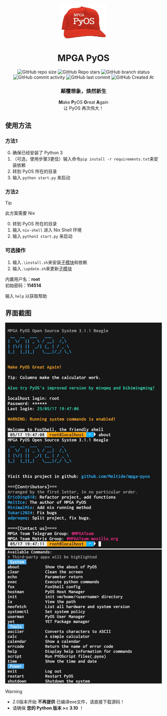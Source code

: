<div align="center">

<img src="res/logo.png" height="114px">

# MPGA PyOS
![GitHub repo size](https://img.shields.io/github/repo-size/Meltide/mpga-pyos)
![GitHub Repo stars](https://img.shields.io/github/stars/Meltide/mpga-pyos?style=flat)
![GitHub branch status](https://img.shields.io/github/checks-status/Meltide/mpga-pyos/main)
![GitHub commit activity](https://img.shields.io/github/commit-activity/t/Meltide/mpga-pyos)
![GitHub last commit](https://img.shields.io/github/last-commit/Meltide/mpga-pyos)
![GitHub Created At](https://img.shields.io/github/created-at/Meltide/mpga-pyos) 
### 颠覆想象，焕然新生

**M**ake **P**yOS **G**reat **A**gain
<br>
让 PyOS 再次伟大！

</div>

## 使用方法

### 方法1

0. 确保已经安装了 Python 3
1. （可选，使用步骤3更佳）输入命令`pip install -r requirements.txt`来安装依赖
2. 转到 PyOS 所在的目录
3. 输入 `python start.py` 来启动

### 方法2

> [!TIP]
> 此方案需要 Nix

0. 转到 PyOS 所在的目录
1. 输入 `nix-shell` 进入 Nix Shell 环境
2. 输入 `python3 start.py` 来启动

### 可选操作
1. 输入`.\install.sh`来安装[子模块](https://github.com/Meltide/mpga-apps)和依赖
2. 输入`.\update.sh`来更新[子模块](https://github.com/Meltide/mpga-apps)

内置用户名：**root**  
初始密码：**114514**

输入 `help` 以获取帮助

## 界面截图
![ui1](res/ui1.jpg)
![ui2](res/ui2.jpg)

> [!WARNING]  
>- 2.0版本开始 **不再提供** 已编译exe文件，请直接下载源码！
>- 请确保 **您的 Python 版本 >= 3.10** ！
